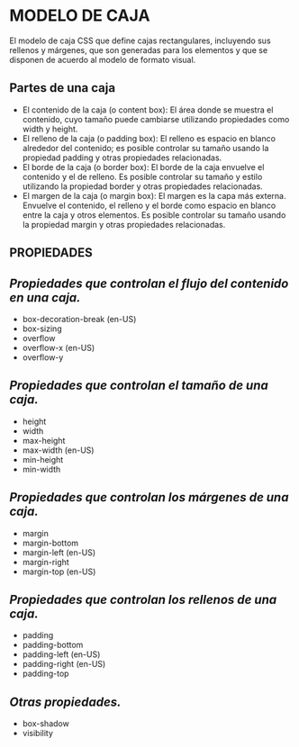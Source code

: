 # MODELO DE CAJA

El modelo de caja CSS que define cajas rectangulares, incluyendo sus rellenos y márgenes, que son generadas para los elementos y que se disponen de acuerdo al modelo de formato visual.

## Partes de una caja

- El contenido de la caja (o content box): El área donde se muestra el contenido, cuyo tamaño puede cambiarse utilizando propiedades como width y height.
- El relleno de la caja (o padding box): El relleno es espacio en blanco alrededor del contenido; es posible controlar su tamaño usando la propiedad padding y otras propiedades relacionadas.
- El borde de la caja (o border box): El borde de la caja envuelve el contenido y el de relleno. Es posible controlar su tamaño y estilo utilizando la propiedad border y otras propiedades relacionadas.
- El margen de la caja (o margin box): El margen es la capa más externa. Envuelve el contenido, el relleno y el borde como espacio en blanco entre la caja y otros elementos. Es posible controlar su tamaño usando la propiedad margin y otras propiedades relacionadas.

## PROPIEDADES

## _Propiedades que controlan el flujo del contenido en una caja._

- box-decoration-break (en-US)
- box-sizing
- overflow
- overflow-x (en-US)
- overflow-y

## _Propiedades que controlan el tamaño de una caja._

- height
- width
- max-height
- max-width (en-US)
- min-height
- min-width

## _Propiedades que controlan los márgenes de una caja._

- margin
- margin-bottom
- margin-left (en-US)
- margin-right
- margin-top (en-US)

## _Propiedades que controlan los rellenos de una caja._

- padding
- padding-bottom
- padding-left (en-US)
- padding-right (en-US)
- padding-top

## _Otras propiedades._

- box-shadow
- visibility
